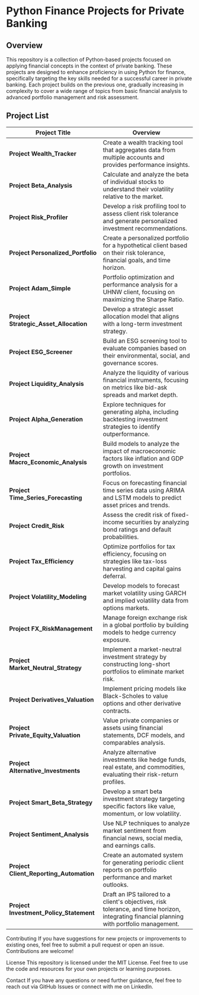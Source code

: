 # Python Finance Projects for Private Banking

## Overview
This repository is a collection of Python-based projects focused on applying financial concepts in the context of private banking. These projects are designed to enhance proficiency in using Python for finance, specifically targeting the key skills needed for a successful career in private banking. Each project builds on the previous one, gradually increasing in complexity to cover a wide range of topics from basic financial analysis to advanced portfolio management and risk assessment.

## Project List

| **Project Title**                | **Overview**                                                                                                  |
|----------------------------------|---------------------------------------------------------------------------------------------------------------|
| **Project Wealth_Tracker**       | Create a wealth tracking tool that aggregates data from multiple accounts and provides performance insights.  |
| **Project Beta_Analysis**        | Calculate and analyze the beta of individual stocks to understand their volatility relative to the market.    |
| **Project Risk_Profiler**        | Develop a risk profiling tool to assess client risk tolerance and generate personalized investment recommendations. |
| **Project Personalized_Portfolio** | Create a personalized portfolio for a hypothetical client based on their risk tolerance, financial goals, and time horizon. |
| **Project Adam_Simple**          | Portfolio optimization and performance analysis for a UHNW client, focusing on maximizing the Sharpe Ratio.   |
| **Project Strategic_Asset_Allocation** | Develop a strategic asset allocation model that aligns with a long-term investment strategy.                  |
| **Project ESG_Screener**         | Build an ESG screening tool to evaluate companies based on their environmental, social, and governance scores. |
| **Project Liquidity_Analysis**   | Analyze the liquidity of various financial instruments, focusing on metrics like bid-ask spreads and market depth. |
| **Project Alpha_Generation**     | Explore techniques for generating alpha, including backtesting investment strategies to identify outperformance. |
| **Project Macro_Economic_Analysis** | Build models to analyze the impact of macroeconomic factors like inflation and GDP growth on investment portfolios. |
| **Project Time_Series_Forecasting** | Focus on forecasting financial time series data using ARIMA and LSTM models to predict asset prices and trends. |
| **Project Credit_Risk**          | Assess the credit risk of fixed-income securities by analyzing bond ratings and default probabilities.         |
| **Project Tax_Efficiency**       | Optimize portfolios for tax efficiency, focusing on strategies like tax-loss harvesting and capital gains deferral. |
| **Project Volatility_Modeling**  | Develop models to forecast market volatility using GARCH and implied volatility data from options markets.     |
| **Project FX_RiskManagement**    | Manage foreign exchange risk in a global portfolio by building models to hedge currency exposure.             |
| **Project Market_Neutral_Strategy** | Implement a market-neutral investment strategy by constructing long-short portfolios to eliminate market risk. |
| **Project Derivatives_Valuation** | Implement pricing models like Black-Scholes to value options and other derivative contracts.                  |
| **Project Private_Equity_Valuation** | Value private companies or assets using financial statements, DCF models, and comparables analysis.          |
| **Project Alternative_Investments** | Analyze alternative investments like hedge funds, real estate, and commodities, evaluating their risk-return profiles. |
| **Project Smart_Beta_Strategy**  | Develop a smart beta investment strategy targeting specific factors like value, momentum, or low volatility. |
| **Project Sentiment_Analysis**   | Use NLP techniques to analyze market sentiment from financial news, social media, and earnings calls.        |
| **Project Client_Reporting_Automation** | Create an automated system for generating periodic client reports on portfolio performance and market outlooks. |
| **Project Investment_Policy_Statement** | Draft an IPS tailored to a client's objectives, risk tolerance, and time horizon, integrating financial planning with portfolio management. |

Contributing
If you have suggestions for new projects or improvements to existing ones, feel free to submit a pull request or open an issue. Contributions are welcome!

License
This repository is licensed under the MIT License. Feel free to use the code and resources for your own projects or learning purposes.

Contact
If you have any questions or need further guidance, feel free to reach out via GitHub Issues or connect with me on LinkedIn.
